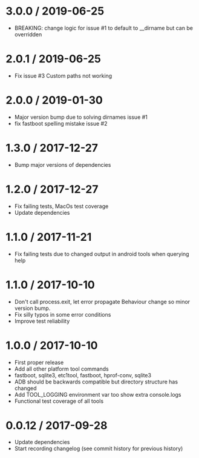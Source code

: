 3.0.0 / 2019-06-25
==================
* BREAKING: change logic for issue #1 to default to __dirname but can be overridden

2.0.1 / 2019-06-25
==================
* Fix issue #3 Custom paths not working

2.0.0 / 2019-01-30 
==================
* Major version bump due to solving dirnames issue #1
* fix fastboot spelling mistake issue #2

1.3.0 / 2017-12-27 
==================
* Bump major versions of dependencies

1.2.0 / 2017-12-27 
==================
* Fix failing tests, MacOs test coverage
* Update dependencies

1.1.0 / 2017-11-21 
==================
* Fix failing tests due to changed output in android tools when querying help

1.1.0 / 2017-10-10 
==================
* Don't call process.exit, let error propagate Behaviour change so minor version bump.
* Fix silly typos in some error conditions
* Improve test reliability 

1.0.0 / 2017-10-10 
==================
* First proper release
* Add all other platform tool commands
* fastboot, sqlite3, etc1tool, fastboot, hprof-conv, sqlite3
* ADB should be backwards compatible but directory structure has changed
* Add TOOL_LOGGING environment var too show extra console.logs
* Functional test coverage of all tools

0.0.12 / 2017-09-28
==================
* Update dependencies
* Start recording changelog (see commit history for previous history)